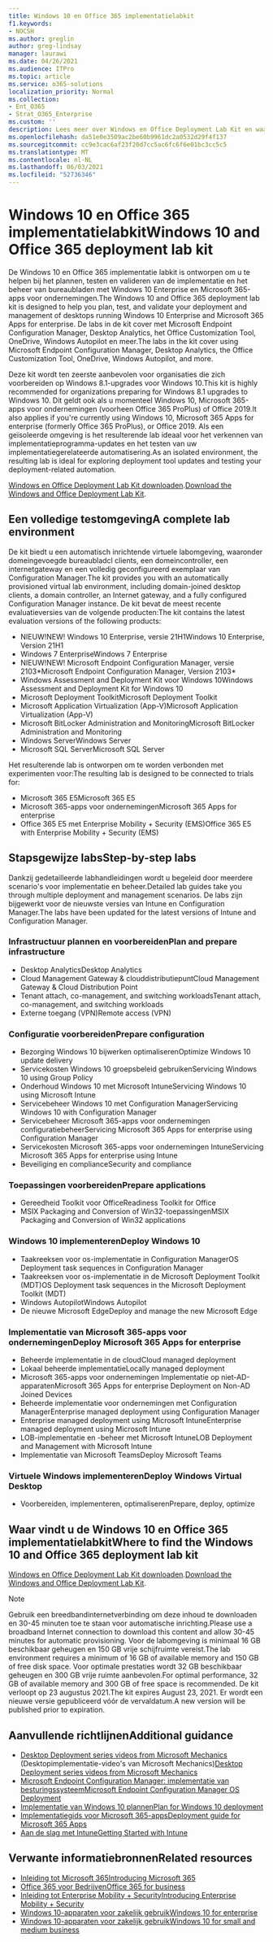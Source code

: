 ```yaml
---
title: Windows 10 en Office 365 implementatielabkit
f1.keywords:
- NOCSH
ms.author: greglin
author: greg-lindsay
manager: laurawi
ms.date: 04/26/2021
ms.audience: ITPro
ms.topic: article
ms.service: o365-solutions
localization_priority: Normal
ms.collection:
- Ent_O365
- Strat_O365_Enterprise
ms.custom: ''
description: Lees meer over Windows en Office Deployment Lab Kit en waar u het kunt vinden.
ms.openlocfilehash: da51e0e3509ac2be60b9961dc2a0532d29f4f137
ms.sourcegitcommit: cc9e3cac6af23f20d7cc5ac6fc6f6e01bc3cc5c5
ms.translationtype: MT
ms.contentlocale: nl-NL
ms.lasthandoff: 06/03/2021
ms.locfileid: "52736346"
---
```

# <a name="windows-10-and-office-365-deployment-lab-kit"></a><span data-ttu-id="dc2fc-103">Windows 10 en Office 365 implementatielabkit</span><span class="sxs-lookup"><span data-stu-id="dc2fc-103">Windows 10 and Office 365 deployment lab kit</span></span>

<span data-ttu-id="dc2fc-104">De Windows 10 en Office 365 implementatie labkit is ontworpen om u te helpen bij het plannen, testen en valideren van de implementatie en het beheer van bureaubladen met Windows 10 Enterprise en Microsoft 365-apps voor ondernemingen.</span><span class="sxs-lookup"><span data-stu-id="dc2fc-104">The Windows 10 and Office 365 deployment lab kit is designed to help you plan, test, and validate your deployment and management of desktops running Windows 10 Enterprise and Microsoft 365 Apps for enterprise.</span></span> <span data-ttu-id="dc2fc-105">De labs in de kit cover met Microsoft Endpoint Configuration Manager, Desktop Analytics, het Office Customization Tool, OneDrive, Windows Autopilot en meer.</span><span class="sxs-lookup"><span data-stu-id="dc2fc-105">The labs in the kit cover using Microsoft Endpoint Configuration Manager, Desktop Analytics, the Office Customization Tool, OneDrive, Windows Autopilot, and more.</span></span>

<span data-ttu-id="dc2fc-106">Deze kit wordt ten zeerste aanbevolen voor organisaties die zich voorbereiden op Windows 8.1-upgrades voor Windows 10.</span><span class="sxs-lookup"><span data-stu-id="dc2fc-106">This kit is highly recommended for organizations preparing for Windows 8.1 upgrades to Windows 10.</span></span> <span data-ttu-id="dc2fc-107">Dit geldt ook als u momenteel Windows 10, Microsoft 365-apps voor ondernemingen (voorheen Office 365 ProPlus) of Office 2019.</span><span class="sxs-lookup"><span data-stu-id="dc2fc-107">It also applies if you're currently using Windows 10, Microsoft 365 Apps for enterprise (formerly Office 365 ProPlus), or Office 2019.</span></span> <span data-ttu-id="dc2fc-108">Als een geïsoleerde omgeving is het resulterende lab ideaal voor het verkennen van implementatieprogramma-updates en het testen van uw implementatiegerelateerde automatisering.</span><span class="sxs-lookup"><span data-stu-id="dc2fc-108">As an isolated environment, the resulting lab is ideal for exploring deployment tool updates and testing your deployment-related automation.</span></span>

<span data-ttu-id="dc2fc-109">[Windows en Office Deployment Lab Kit downloaden](https://www.microsoft.com/evalcenter/evaluate-lab-kit).</span><span class="sxs-lookup"><span data-stu-id="dc2fc-109">[Download the Windows and Office Deployment Lab Kit](https://www.microsoft.com/evalcenter/evaluate-lab-kit).</span></span>

## <a name="a-complete-lab-environment"></a><span data-ttu-id="dc2fc-110">Een volledige testomgeving</span><span class="sxs-lookup"><span data-stu-id="dc2fc-110">A complete lab environment</span></span>

<span data-ttu-id="dc2fc-111">De kit biedt u een automatisch inrichtende virtuele labomgeving, waaronder domeingevoegde bureaubladcl clients, een domeincontroller, een internetgateway en een volledig geconfigureerd exemplaar van Configuration Manager.</span><span class="sxs-lookup"><span data-stu-id="dc2fc-111">The kit provides you with an automatically provisioned virtual lab environment, including domain-joined desktop clients, a domain controller, an Internet gateway, and a fully configured Configuration Manager instance.</span></span> <span data-ttu-id="dc2fc-112">De kit bevat de meest recente evaluatieversies van de volgende producten:</span><span class="sxs-lookup"><span data-stu-id="dc2fc-112">The kit contains the latest evaluation versions of the following products:</span></span>

  - <span data-ttu-id="dc2fc-113">NIEUW!</span><span class="sxs-lookup"><span data-stu-id="dc2fc-113">NEW!</span></span> <span data-ttu-id="dc2fc-114">Windows 10 Enterprise, versie 21H1</span><span class="sxs-lookup"><span data-stu-id="dc2fc-114">Windows 10 Enterprise, Version 21H1</span></span>
  - <span data-ttu-id="dc2fc-115">Windows 7 Enterprise</span><span class="sxs-lookup"><span data-stu-id="dc2fc-115">Windows 7 Enterprise</span></span>
  - <span data-ttu-id="dc2fc-116">NIEUW!</span><span class="sxs-lookup"><span data-stu-id="dc2fc-116">NEW!</span></span> <span data-ttu-id="dc2fc-117">Microsoft Endpoint Configuration Manager, versie 2103\*</span><span class="sxs-lookup"><span data-stu-id="dc2fc-117">Microsoft Endpoint Configuration Manager, Version 2103\*</span></span>
  - <span data-ttu-id="dc2fc-118">Windows Assessment and Deployment Kit voor Windows 10</span><span class="sxs-lookup"><span data-stu-id="dc2fc-118">Windows Assessment and Deployment Kit for Windows 10</span></span>
  - <span data-ttu-id="dc2fc-119">Microsoft Deployment Toolkit</span><span class="sxs-lookup"><span data-stu-id="dc2fc-119">Microsoft Deployment Toolkit</span></span>
  - <span data-ttu-id="dc2fc-120">Microsoft Application Virtualization (App-V)</span><span class="sxs-lookup"><span data-stu-id="dc2fc-120">Microsoft Application Virtualization (App-V)</span></span>
  - <span data-ttu-id="dc2fc-121">Microsoft BitLocker Administration and Monitoring</span><span class="sxs-lookup"><span data-stu-id="dc2fc-121">Microsoft BitLocker Administration and Monitoring</span></span> 
  - <span data-ttu-id="dc2fc-122">Windows Server</span><span class="sxs-lookup"><span data-stu-id="dc2fc-122">Windows Server</span></span> 
  - <span data-ttu-id="dc2fc-123">Microsoft SQL Server</span><span class="sxs-lookup"><span data-stu-id="dc2fc-123">Microsoft SQL Server</span></span> 

<span data-ttu-id="dc2fc-124">Het resulterende lab is ontworpen om te worden verbonden met experimenten voor:</span><span class="sxs-lookup"><span data-stu-id="dc2fc-124">The resulting lab is designed to be connected to trials for:</span></span> 

  - <span data-ttu-id="dc2fc-125">Microsoft 365 E5</span><span class="sxs-lookup"><span data-stu-id="dc2fc-125">Microsoft 365 E5</span></span>
  - <span data-ttu-id="dc2fc-126">Microsoft 365-apps voor ondernemingen</span><span class="sxs-lookup"><span data-stu-id="dc2fc-126">Microsoft 365 Apps for enterprise</span></span>
  - <span data-ttu-id="dc2fc-127">Office 365 E5 met Enterprise Mobility + Security (EMS)</span><span class="sxs-lookup"><span data-stu-id="dc2fc-127">Office 365 E5 with Enterprise Mobility + Security (EMS)</span></span>

## <a name="step-by-step-labs"></a><span data-ttu-id="dc2fc-128">Stapsgewijze labs</span><span class="sxs-lookup"><span data-stu-id="dc2fc-128">Step-by-step labs</span></span>

<span data-ttu-id="dc2fc-129">Dankzij gedetailleerde labhandleidingen wordt u begeleid door meerdere scenario's voor implementatie en beheer.</span><span class="sxs-lookup"><span data-stu-id="dc2fc-129">Detailed lab guides take you through multiple deployment and management scenarios.</span></span> <span data-ttu-id="dc2fc-130">De labs zijn bijgewerkt voor de nieuwste versies van Intune en Configuration Manager.</span><span class="sxs-lookup"><span data-stu-id="dc2fc-130">The labs have been updated for the latest versions of Intune and Configuration Manager.</span></span> 

### <a name="plan-and-prepare-infrastructure"></a><span data-ttu-id="dc2fc-131">Infrastructuur plannen en voorbereiden</span><span class="sxs-lookup"><span data-stu-id="dc2fc-131">Plan and prepare infrastructure</span></span> 
- <span data-ttu-id="dc2fc-132">Desktop Analytics</span><span class="sxs-lookup"><span data-stu-id="dc2fc-132">Desktop Analytics</span></span> 
- <span data-ttu-id="dc2fc-133">Cloud Management Gateway & clouddistributiepunt</span><span class="sxs-lookup"><span data-stu-id="dc2fc-133">Cloud Management Gateway & Cloud Distribution Point</span></span> 
- <span data-ttu-id="dc2fc-134">Tenant attach, co-management, and switching workloads</span><span class="sxs-lookup"><span data-stu-id="dc2fc-134">Tenant attach, co-management, and switching workloads</span></span> 
- <span data-ttu-id="dc2fc-135">Externe toegang (VPN)</span><span class="sxs-lookup"><span data-stu-id="dc2fc-135">Remote access (VPN)</span></span> 

### <a name="prepare-configuration"></a><span data-ttu-id="dc2fc-136">Configuratie voorbereiden</span><span class="sxs-lookup"><span data-stu-id="dc2fc-136">Prepare configuration</span></span>   

- <span data-ttu-id="dc2fc-137">Bezorging Windows 10 bijwerken optimaliseren</span><span class="sxs-lookup"><span data-stu-id="dc2fc-137">Optimize Windows 10 update delivery</span></span>   
- <span data-ttu-id="dc2fc-138">Servicekosten Windows 10 groepsbeleid gebruiken</span><span class="sxs-lookup"><span data-stu-id="dc2fc-138">Servicing Windows 10 using Group Policy</span></span>
- <span data-ttu-id="dc2fc-139">Onderhoud Windows 10 met Microsoft Intune</span><span class="sxs-lookup"><span data-stu-id="dc2fc-139">Servicing Windows 10 using Microsoft Intune</span></span>   
- <span data-ttu-id="dc2fc-140">Servicebeheer Windows 10 met Configuration Manager</span><span class="sxs-lookup"><span data-stu-id="dc2fc-140">Servicing Windows 10 with Configuration Manager</span></span>   
- <span data-ttu-id="dc2fc-141">Servicebeheer Microsoft 365-apps voor ondernemingen configuratiebeheer</span><span class="sxs-lookup"><span data-stu-id="dc2fc-141">Servicing Microsoft 365 Apps for enterprise using Configuration Manager</span></span>   
- <span data-ttu-id="dc2fc-142">Servicekosten Microsoft 365-apps voor ondernemingen Intune</span><span class="sxs-lookup"><span data-stu-id="dc2fc-142">Servicing Microsoft 365 Apps for enterprise using Intune</span></span>  
- <span data-ttu-id="dc2fc-143">Beveiliging en compliance</span><span class="sxs-lookup"><span data-stu-id="dc2fc-143">Security and compliance</span></span>   

### <a name="prepare-applications"></a><span data-ttu-id="dc2fc-144">Toepassingen voorbereiden</span><span class="sxs-lookup"><span data-stu-id="dc2fc-144">Prepare applications</span></span>    

- <span data-ttu-id="dc2fc-145">Gereedheid Toolkit voor Office</span><span class="sxs-lookup"><span data-stu-id="dc2fc-145">Readiness Toolkit for Office</span></span>  
- <span data-ttu-id="dc2fc-146">MSIX Packaging and Conversion of Win32-toepassingen</span><span class="sxs-lookup"><span data-stu-id="dc2fc-146">MSIX Packaging and Conversion of Win32 applications</span></span>   

### <a name="deploy-windows-10"></a><span data-ttu-id="dc2fc-147">Windows 10 implementeren</span><span class="sxs-lookup"><span data-stu-id="dc2fc-147">Deploy Windows 10</span></span>   

- <span data-ttu-id="dc2fc-148">Taakreeksen voor os-implementatie in Configuration Manager</span><span class="sxs-lookup"><span data-stu-id="dc2fc-148">OS Deployment task sequences in Configuration Manager</span></span>
- <span data-ttu-id="dc2fc-149">Taakreeksen voor os-implementatie in de Microsoft Deployment Toolkit (MDT)</span><span class="sxs-lookup"><span data-stu-id="dc2fc-149">OS Deployment task sequences in the Microsoft Deployment Toolkit (MDT)</span></span>
- <span data-ttu-id="dc2fc-150">Windows Autopilot</span><span class="sxs-lookup"><span data-stu-id="dc2fc-150">Windows Autopilot</span></span>
- <span data-ttu-id="dc2fc-151">De nieuwe Microsoft Edge</span><span class="sxs-lookup"><span data-stu-id="dc2fc-151">Deploy and manage the new Microsoft Edge</span></span>  

### <a name="deploy-microsoft-365-apps-for-enterprise"></a><span data-ttu-id="dc2fc-152">Implementatie van Microsoft 365-apps voor ondernemingen</span><span class="sxs-lookup"><span data-stu-id="dc2fc-152">Deploy Microsoft 365 Apps for enterprise</span></span>    

- <span data-ttu-id="dc2fc-153">Beheerde implementatie in de cloud</span><span class="sxs-lookup"><span data-stu-id="dc2fc-153">Cloud managed deployment</span></span>  
- <span data-ttu-id="dc2fc-154">Lokaal beheerde implementatie</span><span class="sxs-lookup"><span data-stu-id="dc2fc-154">Locally managed deployment</span></span>    
- <span data-ttu-id="dc2fc-155">Microsoft 365-apps voor ondernemingen Implementatie op niet-AD-apparaten</span><span class="sxs-lookup"><span data-stu-id="dc2fc-155">Microsoft 365 Apps for enterprise Deployment on Non-AD Joined Devices</span></span> 
- <span data-ttu-id="dc2fc-156">Beheerde implementatie voor ondernemingen met Configuration Manager</span><span class="sxs-lookup"><span data-stu-id="dc2fc-156">Enterprise managed deployment using Configuration Manager</span></span>
- <span data-ttu-id="dc2fc-157">Enterprise managed deployment using Microsoft Intune</span><span class="sxs-lookup"><span data-stu-id="dc2fc-157">Enterprise managed deployment using Microsoft Intune</span></span>  
- <span data-ttu-id="dc2fc-158">LOB-implementatie en -beheer met Microsoft Intune</span><span class="sxs-lookup"><span data-stu-id="dc2fc-158">LOB Deployment and Management with Microsoft Intune</span></span>
- <span data-ttu-id="dc2fc-159">Implementatie van Microsoft Teams</span><span class="sxs-lookup"><span data-stu-id="dc2fc-159">Deploy Microsoft Teams</span></span>

### <a name="deploy-windows-virtual-desktop"></a><span data-ttu-id="dc2fc-160">Virtuele Windows implementeren</span><span class="sxs-lookup"><span data-stu-id="dc2fc-160">Deploy Windows Virtual Desktop</span></span>  

- <span data-ttu-id="dc2fc-161">Voorbereiden, implementeren, optimaliseren</span><span class="sxs-lookup"><span data-stu-id="dc2fc-161">Prepare, deploy, optimize</span></span>
 
## <a name="where-to-find-the-windows-10-and-office-365-deployment-lab-kit"></a><span data-ttu-id="dc2fc-162">Waar vindt u de Windows 10 en Office 365 implementatielabkit</span><span class="sxs-lookup"><span data-stu-id="dc2fc-162">Where to find the Windows 10 and Office 365 deployment lab kit</span></span>

<span data-ttu-id="dc2fc-163">[Windows en Office Deployment Lab Kit downloaden](https://www.microsoft.com/evalcenter/evaluate-lab-kit).</span><span class="sxs-lookup"><span data-stu-id="dc2fc-163">[Download the Windows and Office Deployment Lab Kit](https://www.microsoft.com/evalcenter/evaluate-lab-kit).</span></span>

> [!NOTE]
> <span data-ttu-id="dc2fc-164">Gebruik een breedbandinternetverbinding om deze inhoud te downloaden en 30-45 minuten toe te staan voor automatische inrichting.</span><span class="sxs-lookup"><span data-stu-id="dc2fc-164">Please use a broadband Internet connection to download this content and allow 30-45 minutes for automatic provisioning.</span></span> <span data-ttu-id="dc2fc-165">Voor de labomgeving is minimaal 16 GB beschikbaar geheugen en 150 GB vrije schijfruimte vereist.</span><span class="sxs-lookup"><span data-stu-id="dc2fc-165">The lab environment requires a minimum of 16 GB of available memory and 150 GB of free disk space.</span></span> <span data-ttu-id="dc2fc-166">Voor optimale prestaties wordt 32 GB beschikbaar geheugen en 300 GB vrije ruimte aanbevolen.</span><span class="sxs-lookup"><span data-stu-id="dc2fc-166">For optimal performance, 32 GB of available memory and 300 GB of free space is recommended.</span></span> <span data-ttu-id="dc2fc-167">De kit verloopt op 23 augustus 2021.</span><span class="sxs-lookup"><span data-stu-id="dc2fc-167">The kit expires August 23, 2021.</span></span> <span data-ttu-id="dc2fc-168">Er wordt een nieuwe versie gepubliceerd vóór de vervaldatum.</span><span class="sxs-lookup"><span data-stu-id="dc2fc-168">A new version will be published prior to expiration.</span></span>

## <a name="additional-guidance"></a><span data-ttu-id="dc2fc-169">Aanvullende richtlijnen</span><span class="sxs-lookup"><span data-stu-id="dc2fc-169">Additional guidance</span></span>

  - <span data-ttu-id="dc2fc-170">[Desktop Deployment series videos from Microsoft Mechanics](https://www.aka.ms/watchhowtoshift) (Desktopimplementatie-video's van Microsoft Mechanics)</span><span class="sxs-lookup"><span data-stu-id="dc2fc-170">[Desktop Deployment series videos from Microsoft Mechanics](https://www.aka.ms/watchhowtoshift)</span></span>
  - [<span data-ttu-id="dc2fc-171">Microsoft Endpoint Configuration Manager: implementatie van besturingssysteem</span><span class="sxs-lookup"><span data-stu-id="dc2fc-171">Microsoft Endpoint Configuration Manager OS Deployment</span></span>](/mem/configmgr/osd/understand/introduction-to-operating-system-deployment)
  - [<span data-ttu-id="dc2fc-172">Implementatie van Windows 10 plannen</span><span class="sxs-lookup"><span data-stu-id="dc2fc-172">Plan for Windows 10 deployment</span></span>](/windows/deployment/planning/index)
  - [<span data-ttu-id="dc2fc-173">Implementatiegids voor Microsoft 365-apps</span><span class="sxs-lookup"><span data-stu-id="dc2fc-173">Deployment guide for Microsoft 365 Apps</span></span>](/deployoffice/deployment-guide-microsoft-365-apps)
  - [<span data-ttu-id="dc2fc-174">Aan de slag met Intune</span><span class="sxs-lookup"><span data-stu-id="dc2fc-174">Getting Started with Intune</span></span>](/intune/get-started-evaluation)

## <a name="related-resources"></a><span data-ttu-id="dc2fc-175">Verwante informatiebronnen</span><span class="sxs-lookup"><span data-stu-id="dc2fc-175">Related resources</span></span>

  - [<span data-ttu-id="dc2fc-176">Inleiding tot Microsoft 365</span><span class="sxs-lookup"><span data-stu-id="dc2fc-176">Introducing Microsoft 365</span></span>](https://www.microsoft.com/microsoft-365/default.aspx)
  - [<span data-ttu-id="dc2fc-177">Office 365 voor Bedrijven</span><span class="sxs-lookup"><span data-stu-id="dc2fc-177">Office 365 for business</span></span>](https://products.office.com/business/office)
  - [<span data-ttu-id="dc2fc-178">Inleiding tot Enterprise Mobility + Security</span><span class="sxs-lookup"><span data-stu-id="dc2fc-178">Introducing Enterprise Mobility + Security</span></span>](https://www.microsoft.com/cloud-platform/enterprise-mobility-security)
  - [<span data-ttu-id="dc2fc-179">Windows 10-apparaten voor zakelijk gebruik</span><span class="sxs-lookup"><span data-stu-id="dc2fc-179">Windows 10 for enterprise</span></span>](https://www.microsoft.com/WindowsForBusiness/windows-for-enterprise)
  - [<span data-ttu-id="dc2fc-180">Windows 10-apparaten voor zakelijk gebruik</span><span class="sxs-lookup"><span data-stu-id="dc2fc-180">Windows 10 for small and medium business</span></span>](https://www.microsoft.com/WindowsForBusiness/windows-for-small-business)
